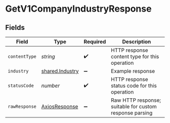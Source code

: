 # GetV1CompanyIndustryResponse


## Fields

| Field                                                     | Type                                                      | Required                                                  | Description                                               |
| --------------------------------------------------------- | --------------------------------------------------------- | --------------------------------------------------------- | --------------------------------------------------------- |
| `contentType`                                             | *string*                                                  | :heavy_check_mark:                                        | HTTP response content type for this operation             |
| `industry`                                                | [shared.Industry](../../../sdk/models/shared/industry.md) | :heavy_minus_sign:                                        | Example response                                          |
| `statusCode`                                              | *number*                                                  | :heavy_check_mark:                                        | HTTP response status code for this operation              |
| `rawResponse`                                             | [AxiosResponse](https://axios-http.com/docs/res_schema)   | :heavy_minus_sign:                                        | Raw HTTP response; suitable for custom response parsing   |